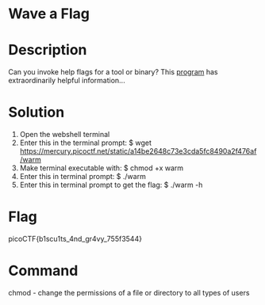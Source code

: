 # Wave a Flag
# Description
Can you invoke help flags for a tool or binary? This [program](https://mercury.picoctf.net/static/a14be2648c73e3cda5fc8490a2f476af/warm) has extraordinarily helpful information...

# Solution
1. Open the webshell terminal
2. Enter this in the terminal prompt: $ wget https://mercury.picoctf.net/static/a14be2648c73e3cda5fc8490a2f476af/warm
3. Make terminal executable with: $ chmod +x warm
4. Enter this in terminal prompt: $ ./warm
5. Enter this in terminal prompt to get the flag: $ ./warm -h 

# Flag
picoCTF{b1scu1ts_4nd_gr4vy_755f3544}

# Command
chmod - change the permissions of a file or directory to all types of users

